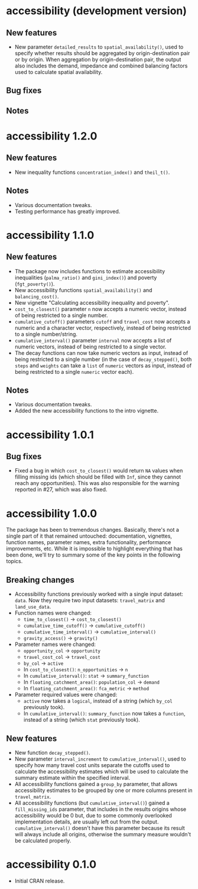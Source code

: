 # accessibility (development version)

## New features

- New parameter `detailed_results` to `spatial_availability()`, used to specify
  whether results should be aggregated by origin-destination pair or by origin.
  When aggregation by origin-destination pair, the output also includes the
  demand, impedance and combined balancing factors used to calculate spatial
  availability.

## Bug fixes

## Notes

# accessibility 1.2.0

## New features

- New inequality functions `concentration_index()` and `theil_t()`.

## Notes

- Various documentation tweaks.
- Testing performance has greatly improved.

# accessibility 1.1.0

## New features

- The package now includes functions to estimate accessibility inequalities
  (`palma_ratio()` and `gini_index()`) and poverty (`fgt_poverty()`).
- New accessibility functions `spatial_availability()` and `balancing_cost()`.
- New vignette "Calculating accessibility inequality and poverty".
- `cost_to_closest()` parameter `n` now accepts a numeric vector, instead of
  being restricted to a single number.
- `cumulative_cutoff()` parameters `cutoff` and `travel_cost` now accepts a
  numeric and a character vector, respectively, instead of being restricted to
  a single number/string.
- `cumulative_interval()` parameter `interval` now accepts a list of numeric
  vectors, instead of being restricted to a single vector.
- The decay functions can now take numeric vectors as input, instead of being
  restricted to a single number (in the case of `decay_stepped()`, both `steps`
  and `weights` can take a `list` of `numeric` vectors as input, instead of
  being restricted to a single `numeric` vector each).

## Notes

- Various documentation tweaks.
- Added the new accessibility functions to the intro vignette.

# accessibility 1.0.1

## Bug fixes

- Fixed a bug in which `cost_to_closest()` would return `NA` values when
  filling missing ids (which should be filled with `Inf`, since they cannot
  reach any opportunities). This was also responsible for the warning reported
  in #27, which was also fixed.

# accessibility 1.0.0

The package has been to tremendous changes. Basically, there's not a single
part of it that remained untouched: documentation, vignettes, function names,
parameter names, extra functionality, performance improvements, etc. While it
is impossible to highlight everything that has been done, we'll try to summary
some of the key points in the following topics.

## Breaking changes

- Accessibility functions previously worked with a single input dataset:
  `data`. Now they require two input datasets: `travel_matrix` and
  `land_use_data`.
- Function names were changed:
  - `time_to_closest()` -> `cost_to_closest()`
  - `cumulative_time_cutoff()` -> `cumulative_cutoff()`
  - `cumulative_time_interval()` -> `cumulative_interval()`
  - `gravity_access()` -> `gravity()`
- Parameter names were changed:
  - `opportunity_col` -> `opportunity`
  - `travel_cost_col` -> `travel_cost`
  - `by_col` -> `active`
  - In `cost_to_closest()`: `n_opportunities` -> `n`
  - In `cumulative_interval()`: `stat` -> `summary_function`
  - In `floating_catchment_area()`: `population_col` -> `demand`
  - In `floating_catchment_area()`: `fca_metric` -> `method`
- Parameter required values were changed:
  - `active` now takes a `logical`, instead of a string (which `by_col`
    previously took).
  - In `cumulative_interval()`: `summary_function` now takes a `function`,
    instead of a string (which `stat` previously took).

## New features

- New function `decay_stepped()`.
- New parameter `interval_increment` to `cumulative_interval()`, used to
  specify how many travel cost units separate the cutoffs used to calculate the
  accessibility estimates which will be used to calculate the summary estimate
  within the specified interval.
- All accessibility functions gained a `group_by` parameter, that allows
  accessibility estimates to be grouped by one or more columns present in
  `travel_matrix`.
- All accessibility functions (but `cumulative_interval()`) gained a
  `fill_missing_ids` parameter, that includes in the results origins whose
  accessibility would be 0 but, due to some commonly overlooked implementation
  details, are usually left out from the output. `cumulative_interval()` doesn't
  have this parameter because its result will always include all origins,
  otherwise the summary measure wouldn't be calculated properly.

# accessibility 0.1.0

- Initial CRAN release.
